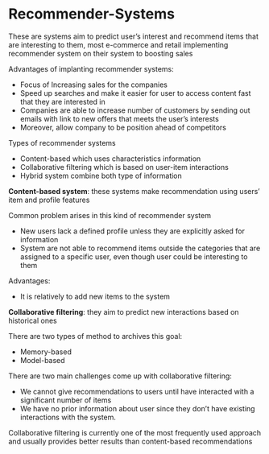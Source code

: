 # Recommender-Systems
These are systems aim to predict user’s interest and recommend items that are interesting to them, most e-commerce and retail implementing 
recommender system on their system to boosting sales

Advantages of implanting recommender systems:
*	Focus of Increasing sales for the companies
*	Speed up searches and make it easier for user to access content fast that they are interested in
*	Companies are able to increase number of customers by sending out emails with link to new offers that meets the user’s interests
*	Moreover, allow company to be position ahead of competitors

Types of recommender systems
*	Content-based which uses characteristics information
*	Collaborative filtering which is based on user-item interactions
*	Hybrid system combine both type of information

**Content-based system**: these systems make recommendation using users’ item and profile features

  Common problem arises in this kind of recommender system

* New users lack a defined profile unless they are explicitly asked for information
* System are not able to recommend items outside the categories that are assigned to a specific user, even though user could be interesting to them

 Advantages:

* It is relatively to add new items to the system

**Collaborative filtering**: they aim to predict new interactions based on historical ones

There are two types of method to archives this goal:

 * Memory-based
 * Model-based

There are two main challenges come up with collaborative filtering:

*	We cannot give recommendations to users until have interacted with a significant number of items
*	We have no prior information about user since they don’t have existing interactions with the system.

Collaborative filtering is currently one of the most frequently used approach and usually provides better results than content-based recommendations
